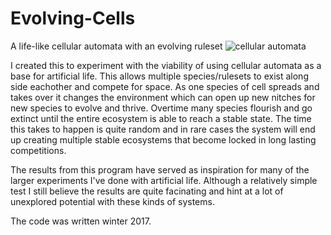 # Evolving-Cells
A life-like cellular automata with an evolving ruleset
![cellular automata](https://i.imgur.com/FtwEKWa.png)

I created this to experiment with the viability of using cellular automata as a base for artificial life. This allows multiple species/rulesets to exist along side eachother and compete for space. As one species of cell spreads and takes over it changes the environment which can open up new nitches for new species to evolve and thrive. Overtime many species flourish and go extinct until the entire ecosystem is able to reach a stable state. The time this takes to happen is quite random and in rare cases the system will end up creating multiple stable ecosystems that become locked in long lasting competitions.

The results from this program have served as inspiration for many of the larger experiments I've done with artificial life. Although a relatively simple test I still believe the results are quite facinating and hint at a lot of unexplored potential with these kinds of systems.

The code was written winter 2017.

